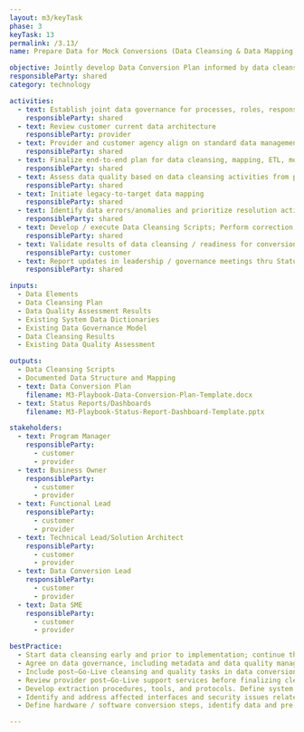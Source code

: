 ```yaml
---
layout: m3/keyTask
phase: 3
keyTask: 13
permalink: /3.13/
name: Prepare Data for Mock Conversions (Data Cleansing & Data Mapping)

objective: Jointly develop Data Conversion Plan informed by data cleansing; execute plan to address potential conversion issues.
responsibleParty: shared
category: technology

activities: 
  - text: Establish joint data governance for processes, roles, responsibilities, standards for cleansing & mapping
    responsibleParty: shared
  - text: Review customer current data architecture
    responsibleParty: provider
  - text: Provider and customer agency align on standard data management practices
    responsibleParty: shared
  - text: Finalize end-to-end plan for data cleansing, mapping, ETL, mock conversion, conversion, & validation
    responsibleParty: shared
  - text: Assess data quality based on data cleansing activities from prior phase against defined criteria
    responsibleParty: shared
  - text: Initiate legacy-to-target data mapping 
    responsibleParty: shared
  - text: Identify data errors/anomalies and prioritize resolution activities
    responsibleParty: shared
  - text: Develop / execute Data Cleansing Scripts; Perform correction / updating, manually if needed
    responsibleParty: shared
  - text: Validate results of data cleansing / readiness for conversion based on data quality criteria and metrics
    responsibleParty: customer
  - text: Report updates in leadership / governance meetings thru Status Reports/Dashboards
    responsibleParty: shared

inputs:
  - Data Elements
  - Data Cleansing Plan
  - Data Quality Assessment Results
  - Existing System Data Dictionaries
  - Existing Data Governance Model
  - Data Cleansing Results
  - Existing Data Quality Assessment

outputs:
  - Data Cleansing Scripts
  - Documented Data Structure and Mapping 
  - text: Data Conversion Plan 
    filename: M3-Playbook-Data-Conversion-Plan-Template.docx
  - text: Status Reports/Dashboards
    filename: M3-Playbook-Status-Report-Dashboard-Template.pptx

stakeholders:
  - text: Program Manager
    responsibleParty:
      - customer
      - provider
  - text: Business Owner
    responsibleParty:
      - customer
      - provider
  - text: Functional Lead
    responsibleParty:
      - customer
      - provider
  - text: Technical Lead/Solution Architect
    responsibleParty:
      - customer
      - provider
  - text: Data Conversion Lead
    responsibleParty:
      - customer
      - provider
  - text: Data SME
    responsibleParty:
      - customer
      - provider

bestPractice:
  - Start data cleansing early and prior to implementation; continue throughout to ensure readiness
  - Agree on data governance, including metadata and data quality management
  - Include post–Go-Live cleansing and quality tasks in data conversion strategy, schedule, and resourcing
  - Review provider post–Go-Live support services before finalizing cleansing metrics
  - Develop extraction procedures, tools, and protocols. Define system structure, major components, and type of conversion effort.
  - Identify and address affected interfaces and security issues related to conversion efforts.
  - Define hardware / software conversion steps, identify data and pre-conversion requirements, establish data quality assurance controls for conversion.

---
```

